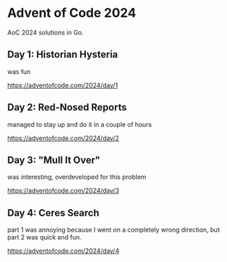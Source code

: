 # Advent of Code 2024

AoC 2024 solutions in Go.

## Day 1: Historian Hysteria
was fun

https://adventofcode.com/2024/day/1

## Day 2: Red-Nosed Reports
managed to stay up and do it in a couple of hours

https://adventofcode.com/2024/day/2

## Day 3: "Mull It Over"
was interesting, overdeveloped for this problem

https://adventofcode.com/2024/day/3

## Day 4: Ceres Search
part 1 was annoying because I went on a completely wrong direction, but part 2 was quick and fun.

https://adventofcode.com/2024/day/4